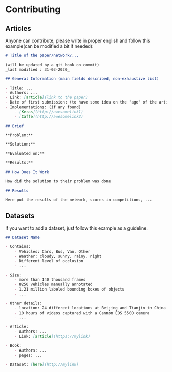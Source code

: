 # Contributing

## Articles

Anyone can contribute, please write in proper english and follow this example(can be modified a bit if needed):

```markdown
# Title of the paper/network/...

(will be updated by a git hook on commit)
_last modified : 31-03-2020_

## General Information (main fields described, non-exhaustive list)

- Title: ...
- Authors: ...
- Link: [article](link to the paper)
- Date of first submission: (to have some idea on the "age" of the article)
- Implementations: (if any found)
    - [Keras](http://awesomelink1)
    - [Caffe](http://awesomelink2)

## Brief

**Problem:**

**Solution:**

**Evaluated on:**

**Results:**

## How Does It Work

How did the solution to their problem was done

## Results

Here put the results of the network, scores in competitions, ...
```

## Datasets

If you want to add a dataset, just follow this example as a guideline.

```markdown
## Dataset Name

- Contains:
    - Vehicles: Cars, Bus, Van, Other
    - Weather: cloudy, sunny, rainy, night
    - Different level of occlusion
    - ...

- Size:
    - more than 140 thousand frames
    - 8250 vehicles manually annotated
    - 1.21 million labeled bounding boxes of objects
    - ...

- Other details:
    - location: 24 different locations at Beijing and Tianjin in China
    - 10 hours of videos captured with a Cannon EOS 550D camera
    - ...

- Article:
    - Authors: ...
    - Link: [article](https://mylink)

- Book:
    - Authors: ...
    - pages: ...

- Dataset: [here](http://mylink)
```